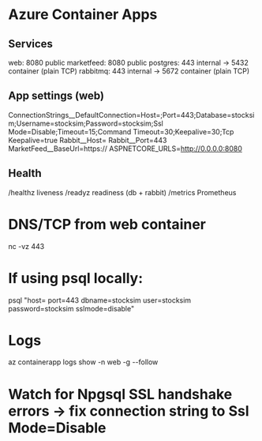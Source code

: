 # Azure Container Apps

## Services
web: 8080 public
marketfeed: 8080 public
postgres: 443 internal → 5432 container (plain TCP)
rabbitmq: 443 internal → 5672 container (plain TCP)

## App settings (web)
ConnectionStrings__DefaultConnection=Host=<pg-fqdn>;Port=443;Database=stocksim;Username=stocksim;Password=stocksim;Ssl Mode=Disable;Timeout=15;Command Timeout=30;Keepalive=30;Tcp Keepalive=true
Rabbit__Host=<rabbit-fqdn>
Rabbit__Port=443
MarketFeed__BaseUrl=https://<marketfeed-fqdn>
ASPNETCORE_URLS=http://0.0.0.0:8080

## Health
/healthz  liveness
/readyz   readiness (db + rabbit)
/metrics  Prometheus

# DNS/TCP from web container
nc -vz <pg-fqdn> 443
# If using psql locally:
psql "host=<pg-fqdn> port=443 dbname=stocksim user=stocksim password=stocksim sslmode=disable"

# Logs
az containerapp logs show -n web -g <rg> --follow
# Watch for Npgsql SSL handshake errors → fix connection string to Ssl Mode=Disable
